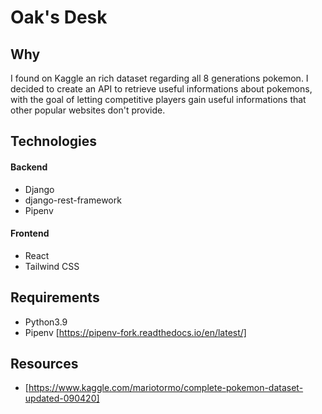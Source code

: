 # Oak's Desk

## Why

I found on Kaggle an rich dataset regarding all 8 generations pokemon.
I decided to create an API to retrieve useful informations about pokemons, with the goal of letting competitive players gain useful informations that other popular websites don't provide.

## Technologies

#### Backend

* Django
* django-rest-framework
* Pipenv

#### Frontend

* React 
* Tailwind CSS

## Requirements

* Python3.9
* Pipenv [https://pipenv-fork.readthedocs.io/en/latest/]

## Resources
* [https://www.kaggle.com/mariotormo/complete-pokemon-dataset-updated-090420]
